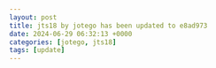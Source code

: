 ```yaml
---
layout: post
title: jts18 by jotego has been updated to e8ad973
date: 2024-06-29 06:32:13 +0000
categories: [jotego, jts18]
tags: [update]
---
```


